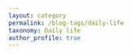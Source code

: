 ```yaml
---
layout: category
permalink: /blog-tags/daily-life
taxonomy: Daily life
author_profile: true
---
```

